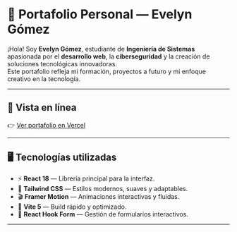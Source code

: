 # 🌸 Portafolio Personal — Evelyn Gómez

¡Hola! Soy **Evelyn Gómez**, estudiante de **Ingeniería de Sistemas** apasionada por el **desarrollo web**, la **ciberseguridad** y la creación de soluciones tecnológicas innovadoras.  
Este portafolio refleja mi formación, proyectos a futuro y mi enfoque creativo en la tecnología.

---

## 🚀 **Vista en línea**
👉 [Ver portafolio en Vercel]([https://portafolio-evelyng.vercel.app])  


---

## 🖥️ **Tecnologías utilizadas**
- ⚡ **React 18** — Librería principal para la interfaz.  
- 🎨 **Tailwind CSS** — Estilos modernos, suaves y adaptables.  
- 🎬 **Framer Motion** — Animaciones interactivas y fluidas.  
- 🧩 **Vite 5** — Build rápido y optimizado.  
- 🧠 **React Hook Form** — Gestión de formularios interactivos.  

---

